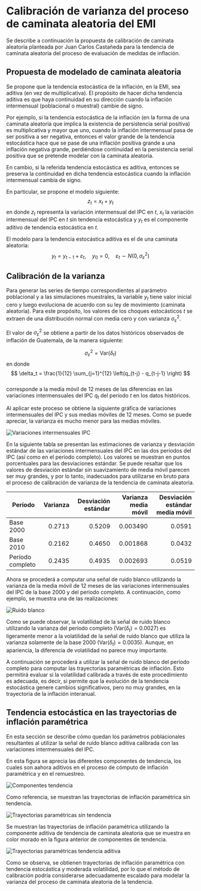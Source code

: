 # Calibración de varianza del proceso de caminata aleatoria del EMI

Se describe a continuación la propuesta de calibración de caminata aleatoria planteada por Juan Carlos Castañeda para la tendencia de caminata aleatoria del proceso de evaluación de medidas de inflación.

## Propuesta de modelado de caminata aleatoria

Se propone que la tendencia estocástica de la inflación, en la EMI, sea aditiva (en vez de multiplicativa).  El propósito de hacer dicha tendencia aditiva es que haya continuidad en su dirección cuando la inflación intermensual (poblacional o muestral) cambie de signo.  

Por ejemplo, si la tendencia estocástica de la inflación (en la forma de una caminata aleatoria que implica la existencia de persistencia serial positiva) es multiplicativa y mayor que uno, cuando la inflación intermensual pasa de ser positiva a ser negativa, entonces el valor grande de la tendencia estocástica hace que se pase de una inflación positiva grande a una inflación negativa grande, perdiéndose continuidad en la persistencia serial positiva que se pretende modelar con la caminata aleatoria.  

En cambio, si la referida tendencia estocástica es aditiva, entonces se preserva la continuidad en dicha tendencia estocástica cuando la inflación intermensual cambia de signo.

En particular, se propone el modelo siguiente:
$$ z_t = x_t + y_t $$
en donde $z_t$ representa la variación intermensual del IPC en $t$, $x_t$ la variación intermensual del IPC en $t$ sin tendencia estocástica y $y_t$ es el componente aditivo de tendencia estocástica en $t$.

El modelo para la tendencia estocástica aditiva es el de una caminata aleatoria:
$$ y_t = y_{t-1} + \varepsilon_t, \quad y_0 = 0, \quad \varepsilon_t\sim N(0, \sigma_\varepsilon^2) $$

## Calibración de la varianza

Para generar las series de tiempo correspondientes al parámetro poblacional y a las simulaciones muestrales, la variable $y_t$ tiene valor inicial cero y luego evoluciona de acuerdo con su ley de movimiento (caminata aleatoria).  Para este propósito, los valores de los choques estocásticos $t$ se extraen de una distribución normal con media cero y con varianza $\sigma_\varepsilon^2$.

El valor de $\sigma_\varepsilon^2$ se obtiene a partir de los datos históricos observados de inflación de Guatemala, de la manera siguiente:

$$ \sigma_\varepsilon^2 = \text{Var}(\delta_t) $$
en donde  
$$ \delta_t = \frac{1}{12} \sum_{j=1}^{12} \left(q_{t-j} - q_{t-j-1} \right) $$  
corresponde a la media móvil de 12 meses de las diferencias en las variaciones intermensuales del IPC $q_t$ del período $t$ en los datos históricos.

Al aplicar este proceso se obtiene la siguiente gráfica de variaciones intermensuales del IPC y sus medias móviles de 12 meses. Como se puede apreciar, la varianza es mucho menor para las medias móviles.  

![Variaciones intermensuales IPC](images/calibracion-varianza/Calibraci%C3%B3n%20varianza%20RW_2020-07-14_154635.png)  

En la siguiente tabla se presentan las estimaciones de varianza y desviación estándar de las variaciones intermensuales del IPC en las dos períodos del IPC (así como en el período completo). Los valores se muestran en puntos porcentuales para las desviaciones estándar. Se puede resaltar que los valores de desviación estándar sin suavizamiento de media móvil parecen ser muy grandes, y por lo tanto, inadecuados para utilizarse en bruto para el proceso de calibración de varianza de la tendencia de caminata aleatoria.

| Período  | Varianza  | Desviación estándar | Varianza media móvil| Desviación estándar media móvil |
|---|---:|---:|---:|---:|
| Base 2000 | 0.2713 | 0.5209 |0.003490 | 0.0591 |
| Base 2010 | 0.2162 | 0.4650 |0.001868 | 0.0432 |
| Período completo | 0.2435 | 0.4935 | 0.002693 | 0.0519 |

  

Ahora se procederá a computar una señal de ruido blanco utilizando la varianza de la media móvil de 12 meses de las variaciones intermensuales del IPC de la base 2000 y del período completo. A continuación, como ejemplo, se muestra una de las realizaciones:  

![Ruido blanco](images/calibracion-varianza/Calibraci%C3%B3n%20varianza%20RW_2020-07-16_155842.png)  

Como se puede observar, la volatilidad de la señal de ruido blanco utilizando la varianza del período completo ($\text{Var}(\delta_t) = 0.0027$) es ligeramente menor a la volatilidad de la señal de ruido blanco que utiliza la varianza solamente de la base 2000 ($\text{Var}(\delta_t) = 0.0035$). Aunque, en apariencia, la diferencia de volatilidad no parece muy importante.

A continuación se procederá a utilizar la señal de ruido blanco del período completo para computar las trayectorias paramétricas de inflación. Esto permitirá evaluar si la volatilidad calibrada a través de este procedimiento es adecuada, es decir, si permite que la evolución de la tendencia estocástica genere cambios significativos, pero no muy grandes, en la trayectoria de la inflación interanual.

## Tendencia estocástica en las trayectorias de inflación paramétrica

En esta sección se describe cómo quedan los parámetros poblacionales resultantes al utilizar la señal de ruido blanco aditiva calibrada con las variaciones intermensuales del IPC.

En esta figura se aprecia las diferentes componentes de tendencia, los cuales son aahora aditivos en el proceso de cómputo de inflación paramétrica y en el remuestreo.  

![Componentes tendencia](images/calibracion-varianza/Calibraci%C3%B3n%20varianza%20RW_2020-07-16_161402.png)  

Como referencia, se muestran las trayectorias de inflación paramétrica sin tendencia.  

![Trayectorias paramétricas sin tendencia](images/calibracion-varianza/Calibraci%C3%B3n%20varianza%20RW_2020-07-16_160221.png)  

Se muestran las trayectorias de inflación paramétrica utilizando la componente aditiva de tendencia de caminata aleatoria que se muestra en color morado en la figura anterior de componentes de tendencia.  

![Trayectorias paramétricas tendencia aditiva](images/calibracion-varianza/Calibraci%C3%B3n%20varianza%20RW_2020-07-16_160236.png)  

Como se observa, se obtienen trayectorias de inflación paramétrica con tendencia estocástica y moderada volatilidad, por lo que el método de calibración podría considerarse adecuadamente escalado para modelar la varianza del proceso de caminata aleatoria de la tendencia.  

